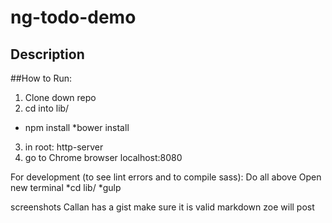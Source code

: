 # ng-todo-demo

## Description

##How to Run:
1. Clone down repo
2. cd into lib/
* npm install
*bower install
3. in root: http-server
4. go to Chrome browser localhost:8080

For development (to see lint errors and to compile sass):
Do all above
Open new terminal 
 *cd lib/
 *gulp

screenshots Callan has a gist
make sure it is valid markdown zoe will post

